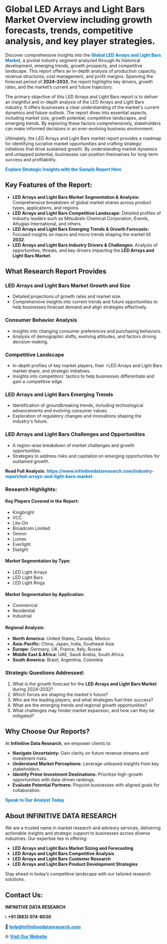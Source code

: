 <h1>Global LED Arrays and Light Bars Market Overview including growth forecasts, trends, competitive analysis, and key player strategies.</h1>
<p>
Discover comprehensive insights into the 
<a href="https://www.infinitivedataresearch.com/industry-report/led-arrays-and-light-bars-market" rel="dofollow" style="color: #007BFF; text-decoration: none;"><strong>Global LED Arrays and Light Bars Market</strong></a>, a pivotal industry segment analyzed through its historical development, emerging trends, growth prospects, and competitive landscape. This report offers an in-depth analysis of production capacity, revenue structures, cost management, and profit margins. Spanning the forecast period of <strong>2024–2033</strong>, the report highlights key drivers, growth rates, and the market’s current and future trajectory.
</p>
<p>
The primary objective of this LED Arrays and Light Bars report is to deliver an insightful and in-depth analysis of the LED Arrays and Light Bars industry. It offers businesses a clear understanding of the market's current dynamics and future outlook. The report dives into essential aspects, including market size, growth potential, competitive landscapes, and emerging trends. By exploring these factors comprehensively, stakeholders can make informed decisions in an ever-evolving business environment.
</p>
<p>
Ultimately, the LED Arrays and Light Bars market report provides a roadmap for identifying lucrative market opportunities and crafting strategic initiatives that drive sustained growth. By understanding market dynamics and untapped potential, businesses can position themselves for long-term success and profitability.
</p>
<p>
<a href="https://www.infinitivedataresearch.com/request-sample/reportId=106854" style="color: #007BFF; text-decoration: none;"><strong>Explore Strategic Insights with the Sample Report Here</strong></a>
</p>

<h2>Key Features of the Report:</h2>
<ul>
<li><strong>LED Arrays and Light Bars Market Segmentation & Analysis:</strong> Comprehensive breakdown of global market shares across product types, applications, and regions.</li>
<li><strong>LED Arrays and Light Bars Competitive Landscape:</strong> Detailed profiles of industry leaders such as Mitsubishi Chemical Corporation, Evonik, Altuglas International, and others.</li>
<li><strong>LED Arrays and Light Bars Emerging Trends & Growth Forecasts:</strong> Focused insights on macro and micro trends shaping the market till <strong>2032</strong>.</li>
<li><strong>LED Arrays and Light Bars Industry Drivers & Challenges:</strong> Analysis of opportunities, threats, and key drivers impacting the <strong>LED Arrays and Light Bars Market</strong>.</li>
</ul>

<h2>What Research Report Provides</h2>
<h3>LED Arrays and Light Bars Market Growth and Size</h3>
<ul>
<li>Detailed projections of growth rates and market size.</li>
<li>Comprehensive insights into current trends and future opportunities to help businesses forecast demand and align strategies effectively.</li>
</ul>

<h3>Consumer Behavior Analysis</h3>
<ul>
<li>Insights into changing consumer preferences and purchasing behaviors.</li>
<li>Analysis of demographic shifts, evolving attitudes, and factors driving decision-making.</li>
</ul>

<h3>Competitive Landscape</h3>
<ul>
<li>In-depth profiles of key market players, their >LED Arrays and Light Bars market share, and strategic initiatives.</li>
<li>Insights into competitors' tactics to help businesses differentiate and gain a competitive edge.</li>
</ul>

<h3>LED Arrays and Light Bars Emerging Trends</h3>
<ul>
<li>Identification of groundbreaking trends, including technological advancements and evolving consumer values.</li>
<li>Exploration of regulatory changes and innovations shaping the industry's future.</li>
</ul>

<h3>LED Arrays and Light Bars Challenges and Opportunities</h3>
<ul>
<li>A region-wise breakdown of market challenges and growth opportunities.</li>
<li>Strategies to address risks and capitalize on emerging opportunities for sustained growth.</li>
</ul>
<p><strong>Read Full Analysis:</strong> <a href="https://www.infinitivedataresearch.com/industry-report/led-arrays-and-light-bars-market" rel="dofollow" style="color: #007BFF; text-decoration: none;"><strong>https://www.infinitivedataresearch.com/industry-report/led-arrays-and-light-bars-market</strong></a></p>
<h3>Research Highlights:</h3>
<h4>Key Players Covered in the Report:</h4>
<ul><li>Kingbright</li><li>VCC</li><li>Lite-On</li><li>Broadcom Limited</li><li>Omron</li><li>Lumex</li><li>Everlight</li><li>Dialight</li></ul>
<h4>Market Segmentation by Type:</h4>
<ul><li>LED Light Arrays</li><li>LED Light Bars</li><li>LED Light Rings</li></ul>
<h4>Market Segmentation by Application:</h4>
<ul><li>Commerical</li><li>Residential</li><li>Industrial</li></ul>

<h4>Regional Analysis:</h4>
<ul>
<li><strong>North America:</strong> United States, Canada, Mexico</li>
<li><strong>Asia-Pacific:</strong> China, Japan, India, Southeast Asia</li>
<li><strong>Europe:</strong> Germany, UK, France, Italy, Russia</li>
<li><strong>Middle East & Africa:</strong> UAE, Saudi Arabia, South Africa</li>
<li><strong>South America:</strong> Brazil, Argentina, Colombia</li>
</ul>

<h3>Strategic Questions Addressed:</h3>
<ol>
<li>What is the growth forecast for the <strong>LED Arrays and Light Bars Market</strong> during 2024–2032?</li>
<li>Which forces are shaping the market's future?</li>
<li>Who are the leading players, and what strategies fuel their success?</li>
<li>What are the emerging trends and regional growth opportunities?</li>
<li>What challenges may hinder market expansion, and how can they be mitigated?</li>
</ol>

<h2>Why Choose Our Reports?</h2>
<p>At <strong>Infinitive Data Research</strong>, we empower clients to:</p>
<ul>
<li><strong>Navigate Uncertainty:</strong> Gain clarity on future revenue streams and investment risks.</li>
<li><strong>Understand Market Perceptions:</strong> Leverage unbiased insights from key stakeholders.</li>
<li><strong>Identify Prime Investment Destinations:</strong> Prioritize high-growth opportunities with data-driven rankings.</li>
<li><strong>Evaluate Potential Partners:</strong> Pinpoint businesses with aligned goals for collaboration.</li>
</ul>
<p><a href="https://www.infinitivedataresearch.com/industry-report/led-arrays-and-light-bars-market" rel="dofollow" style="color: #007BFF; text-decoration: none;"><strong>Speak to Our Analyst Today</strong></a></p>

<h2>About INFINITIVE DATA RESEARCH</h2>
<p>We are a trusted name in market research and advisory services, delivering actionable insights and strategic support to businesses across diverse industries. Our expertise lies in offering:</p>
<ul>
<li><strong>LED Arrays and Light Bars Market Sizing and Forecasting</strong></li>
<li><strong>LED Arrays and Light Bars Competitive Analysis</strong></li>
<li><strong>LED Arrays and Light Bars Customer Research</strong></li>
<li><strong>LED Arrays and Light Bars Product Development Strategies</strong></li>
</ul>
<p>Stay ahead in today’s competitive landscape with our tailored research solutions.</p>

<h2>Contact Us:</h2>
<p><strong>INFINITIVE DATA RESEARCH</strong></p>
<p>📞 <strong>+91 (883) 074-8030</strong></p>
<p>📧 <strong><a href="mailto:help@infinitivedataresearch.com" style="color: #007BFF;">help@infinitivedataresearch.com</a></strong></p>
<p>🌐 <strong><a href="https://www.infinitivedataresearch.com" rel="dofollow" style="color: #007BFF;">Visit Our Website</a></strong></p>